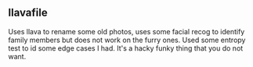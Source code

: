 ## llavafile

Uses llava to rename some old photos, uses some facial recog to identify family members but does not work on the furry ones. 
Used some entropy test to id some edge cases I had. It's a hacky funky thing that you do not want. 

